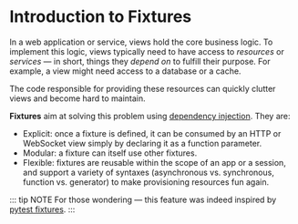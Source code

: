 # Introduction to Fixtures

In a web application or service, views hold the core business logic. To implement this logic, views typically need to have access to _resources_ or _services_ — in short, things they _depend on_ to fulfill their purpose. For example, a view might need access to a database or a cache.

The code responsible for providing these resources can quickly clutter views and become hard to maintain.

**Fixtures** aim at solving this problem using [dependency injection](https://en.wikipedia.org/wiki/Dependency_injection). They are:

- Explicit: once a fixture is defined, it can be consumed by an HTTP or WebSocket view simply by declaring it as a function parameter.
- Modular: a fixture can itself use other fixtures.
- Flexible: fixtures are reusable within the scope of an app or a session, and support a variety of syntaxes (asynchronous vs. synchronous, function vs. generator) to make provisioning resources fun again.

::: tip NOTE
For those wondering — this feature was indeed inspired by [pytest fixtures](https://docs.pytest.org/en/latest/fixture.html#fixture).
:::

